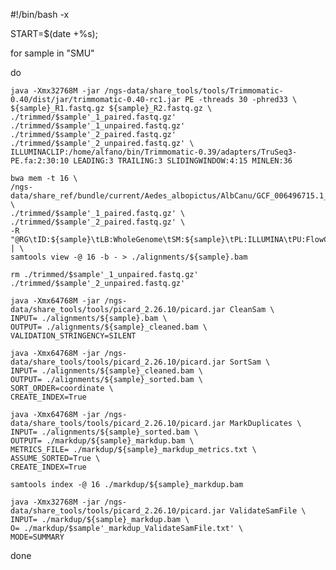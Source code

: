#!/bin/bash -x

START=$(date +%s);

for sample in "SMU"

do

    java -Xmx32768M -jar /ngs-data/share_tools/tools/Trimmomatic-0.40/dist/jar/trimmomatic-0.40-rc1.jar PE -threads 30 -phred33 \
    ${sample}_R1.fastq.gz ${sample}_R2.fastq.gz \
    ./trimmed/$sample'_1_paired.fastq.gz' ./trimmed/$sample'_1_unpaired.fastq.gz' ./trimmed/$sample'_2_paired.fastq.gz' ./trimmed/$sample'_2_unpaired.fastq.gz' \
    ILLUMINACLIP:/home/alfano/bin/Trimmomatic-0.39/adapters/TruSeq3-PE.fa:2:30:10 LEADING:3 TRAILING:3 SLIDINGWINDOW:4:15 MINLEN:36

	bwa mem -t 16 \
	/ngs-data/share_ref/bundle/current/Aedes_albopictus/AlbCanu/GCF_006496715.1_Aalbo_primary.1_genomic_clean.fasta \
	./trimmed/$sample'_1_paired.fastq.gz' \
	./trimmed/$sample'_2_paired.fastq.gz' \
	-R "@RG\tID:${sample}\tLB:WholeGenome\tSM:${sample}\tPL:ILLUMINA\tPU:FlowCellId" | \
	samtools view -@ 16 -b - > ./alignments/${sample}.bam

    rm ./trimmed/$sample'_1_unpaired.fastq.gz' ./trimmed/$sample'_2_unpaired.fastq.gz'

	java -Xmx64768M -jar /ngs-data/share_tools/tools/picard_2.26.10/picard.jar CleanSam \
	INPUT= ./alignments/${sample}.bam \
	OUTPUT= ./alignments/${sample}_cleaned.bam \
	VALIDATION_STRINGENCY=SILENT

	java -Xmx64768M -jar /ngs-data/share_tools/tools/picard_2.26.10/picard.jar SortSam \
	INPUT= ./alignments/${sample}_cleaned.bam \
	OUTPUT= ./alignments/${sample}_sorted.bam \
	SORT_ORDER=coordinate \
	CREATE_INDEX=True

	java -Xmx64768M -jar /ngs-data/share_tools/tools/picard_2.26.10/picard.jar MarkDuplicates \
	INPUT= ./alignments/${sample}_sorted.bam \
	OUTPUT= ./markdup/${sample}_markdup.bam \
	METRICS_FILE= ./markdup/${sample}_markdup_metrics.txt \
	ASSUME_SORTED=True \
	CREATE_INDEX=True

	samtools index -@ 16 ./markdup/${sample}_markdup.bam

	java -Xmx32768M -jar /ngs-data/share_tools/tools/picard_2.26.10/picard.jar ValidateSamFile \
	INPUT= ./markdup/${sample}_markdup.bam \
	O= ./markdup/$sample'_markdup_ValidateSamFile.txt' \
	MODE=SUMMARY

done